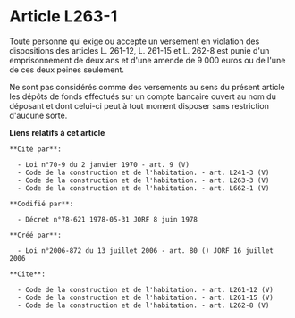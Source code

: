 # Article L263-1

Toute personne qui exige ou accepte un versement en violation des dispositions des articles L. 261-12, L. 261-15 et L. 262-8
est punie d'un emprisonnement de deux ans et d'une amende de 9 000 euros ou de l'une de ces deux peines seulement. 

Ne sont pas considérés comme des versements au sens du présent article les dépôts de fonds effectués sur un compte bancaire
ouvert au nom du déposant et dont celui-ci peut à tout moment disposer sans restriction d'aucune sorte.

**Liens relatifs à cet article**

	**Cité par**:

	  - Loi n°70-9 du 2 janvier 1970 - art. 9 (V)
	  - Code de la construction et de l'habitation. - art. L241-3 (V)
	  - Code de la construction et de l'habitation. - art. L263-3 (V)
	  - Code de la construction et de l'habitation. - art. L662-1 (V)

	**Codifié par**:

	  - Décret n°78-621 1978-05-31 JORF 8 juin 1978

	**Créé par**:

	  - Loi n°2006-872 du 13 juillet 2006 - art. 80 () JORF 16 juillet 2006

	**Cite**:

	  - Code de la construction et de l'habitation. - art. L261-12 (V)
	  - Code de la construction et de l'habitation. - art. L261-15 (V)
	  - Code de la construction et de l'habitation. - art. L262-8 (V)
